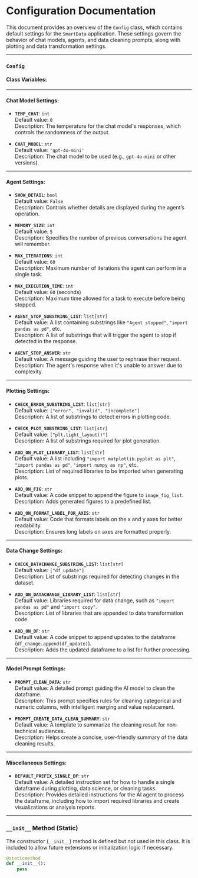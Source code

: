 
# Configuration Documentation

This document provides an overview of the `Config` class, which contains default settings for the `SmartData` application. These settings govern the behavior of chat models, agents, and data cleaning prompts, along with plotting and data transformation settings.

---

### `Config`

#### Class Variables:

---

#### **Chat Model Settings:**

- **`TEMP_CHAT`**: `int`  
  Default value: `0`  
  Description: The temperature for the chat model's responses, which controls the randomness of the output.

- **`CHAT_MODEL`**: `str`  
  Default value: `'gpt-4o-mini'`  
  Description: The chat model to be used (e.g., `gpt-4o-mini` or other versions).

---

#### **Agent Settings:**

- **`SHOW_DETAIL`**: `bool`  
  Default value: `False`  
  Description: Controls whether details are displayed during the agent’s operation.

- **`MEMORY_SIZE`**: `int`  
  Default value: `5`  
  Description: Specifies the number of previous conversations the agent will remember.

- **`MAX_ITERATIONS`**: `int`  
  Default value: `60`  
  Description: Maximum number of iterations the agent can perform in a single task.

- **`MAX_EXECUTION_TIME`**: `int`  
  Default value: `60` (seconds)  
  Description: Maximum time allowed for a task to execute before being stopped.

- **`AGENT_STOP_SUBSTRING_LIST`**: `list[str]`  
  Default value: A list containing substrings like `"Agent stopped"`, `"import pandas as pd"`, etc.  
  Description: A list of substrings that will trigger the agent to stop if detected in the response.

- **`AGENT_STOP_ANSWER`**: `str`  
  Default value: A message guiding the user to rephrase their request.  
  Description: The agent's response when it's unable to answer due to complexity.

---

#### **Plotting Settings:**

- **`CHECK_ERROR_SUBSTRING_LIST`**: `list[str]`  
  Default value: `["error", "invalid", "incomplete"]`  
  Description: A list of substrings to detect errors in plotting code.

- **`CHECK_PLOT_SUBSTRING_LIST`**: `list[str]`  
  Default value: `["plt.tight_layout()"]`  
  Description: A list of substrings required for plot generation.

- **`ADD_ON_PLOT_LIBRARY_LIST`**: `list[str]`  
  Default value: A list including `"import matplotlib.pyplot as plt"`, `"import pandas as pd"`, `"import numpy as np"`, etc.  
  Description: List of required libraries to be imported when generating plots.

- **`ADD_ON_FIG`**: `str`  
  Default value: A code snippet to append the figure to `image_fig_list`.  
  Description: Adds generated figures to a predefined list.

- **`ADD_ON_FORMAT_LABEL_FOR_AXIS`**: `str`  
  Default value: Code that formats labels on the x and y axes for better readability.  
  Description: Ensures long labels on axes are formatted properly.

---

#### **Data Change Settings:**

- **`CHECK_DATACHANGE_SUBSTRING_LIST`**: `list[str]`  
  Default value: `["df_update"]`  
  Description: List of substrings required for detecting changes in the dataset.

- **`ADD_ON_DATACHANGE_LIBRARY_LIST`**: `list[str]`  
  Default value: Libraries required for data change, such as `"import pandas as pd"` and `"import copy"`.  
  Description: List of libraries that are appended to data transformation code.

- **`ADD_ON_DF`**: `str`  
  Default value: A code snippet to append updates to the dataframe (`df_change.append(df_update)`).  
  Description: Adds the updated dataframe to a list for further processing.

---

#### **Model Prompt Settings:**

- **`PROMPT_CLEAN_DATA`**: `str`  
  Default value: A detailed prompt guiding the AI model to clean the dataframe.  
  Description: This prompt specifies rules for cleaning categorical and numeric columns, with intelligent merging and value replacement.

- **`PROMPT_CREATE_DATA_CLEAN_SUMMARY`**: `str`  
  Default value: A template to summarize the cleaning result for non-technical audiences.  
  Description: Helps create a concise, user-friendly summary of the data cleaning results.

---

#### **Miscellaneous Settings:**

- **`DEFAULT_PREFIX_SINGLE_DF`**: `str`  
  Default value: A detailed instruction set for how to handle a single dataframe during plotting, data science, or cleaning tasks.  
  Description: Provides detailed instructions for the AI agent to process the dataframe, including how to import required libraries and create visualizations or analysis reports.

---

### `__init__` Method (Static)

The constructor (`__init__`) method is defined but not used in this class. It is included to allow future extensions or initialization logic if necessary.

```python
@staticmethod
def __init__():
    pass
```
